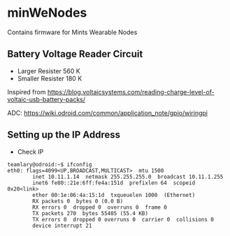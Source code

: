 # minWeNodes
Contains firmware for Mints Wearable Nodes

## Battery Voltage Reader Circuit 

- Larger Resister 560 K 
- Smaller Resister 180 K 

Inspired from https://blog.voltaicsystems.com/reading-charge-level-of-voltaic-usb-battery-packs/

ADC: https://wiki.odroid.com/common/application_note/gpio/wiringpi

## Setting up the IP Address
- Check IP 
```
teamlary@odroid:~$ ifconfig
eth0: flags=4099<UP,BROADCAST,MULTICAST>  mtu 1500
        inet 10.11.1.14  netmask 255.255.255.0  broadcast 10.11.1.255
        inet6 fe80::21e:6ff:fe4a:151d  prefixlen 64  scopeid 0x20<link>
        ether 00:1e:06:4a:15:1d  txqueuelen 1000  (Ethernet)
        RX packets 0  bytes 0 (0.0 B)
        RX errors 0  dropped 0  overruns 0  frame 0
        TX packets 270  bytes 55405 (55.4 KB)
        TX errors 0  dropped 0 overruns 0  carrier 0  collisions 0
        device interrupt 21  
       
```
